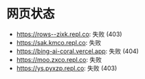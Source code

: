 # 网页状态
- https://rows--zixk.repl.co: 失败 (403)
- https://sak.kmco.repl.co: 失败
- https://bing-ai-coral.vercel.app: 失败 (404)
- https://moo.zxco.repl.co: 失败
- https://ys.pyxzp.repl.co: 失败 (403)
